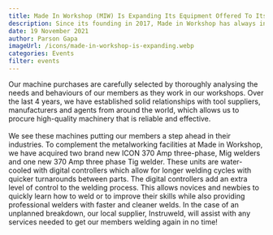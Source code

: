 ```yaml
---
title: Made In Workshop (MIW) Is Expanding Its Equipment Offered To Its Members
description: Since its founding in 2017, Made in Workshop has always insisted on brand new, high-end industrial machines and equipment that would not be normally available to SMEs and individuals. Since its founding in 2017, Made in Workshop has always insisted on brand new, high-end industrial machines and equipment that would not be normally available to SMEs and individuals.
date: 19 November 2021
author: Parson Gapa
imageUrl: /icons/made-in-workshop-is-expanding.webp
categories: Events
filter: events
---
```


Our machine purchases are carefully selected by thoroughly analysing the needs and behaviours of our members as they work in our workshops. Over the last 4 years, we have established solid relationships with tool suppliers, manufacturers and agents from around the world, which allows us to procure high-quality machinery that is reliable and effective.
<br/><br/>
We see these machines putting our members a step ahead in their industries. To complement the metalworking facilities at Made in Workshop, we have acquired two brand new ICON 370 Amp three-phase, Mig welders and one new 370 Amp three phase Tig welder. These units are water-cooled with digital controllers which allow for longer welding cycles with quicker turnarounds between parts. The digital controllers add an extra level of control to the welding process. This allows novices and newbies to quickly learn how to weld or to improve their skills while also providing professional welders with faster and cleaner welds. In the case of an unplanned breakdown, our local supplier, Instruweld, will assist with any services needed to get our members welding again in no time!
